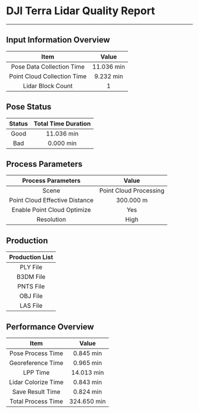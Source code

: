 # DJI Terra Lidar Quality Report

---
## Input Information Overview

| Item    | Value |
| :---:                 | :---:           |
| Pose Data Collection Time  |       11.036 min|
| Point Cloud Collection Time  |        9.232 min|
| Lidar Block Count | 1  |


## Pose Status

| Status  | Total Time Duration |
| :---: | :---: |
| Good  |       11.036 min|
| Bad   |        0.000 min|


## Process Parameters

| Process Parameters    | Value |
| :---: | :---: |
| Scene   | Point Cloud Processing    |
| Point Cloud Effective Distance  |      300.000 m|
| Enable Point Cloud Optimize  | Yes |
| Resolution  | High    |


## Production

| Production List    |
| :---: |
| PLY File  |
| B3DM File |
| PNTS File |
| OBJ File |
| LAS File |
## Performance Overview

| Item    | Value |
| :---:                 | :---:           |
| Pose Process Time  |        0.845 min|
| Georeference Time  |        0.965 min|
| LPP Time  |       14.013 min|
| Lidar Colorize Time  |        0.843 min|
| Save Result Time  |        0.824 min|
| Total Process Time  |      324.650 min|
